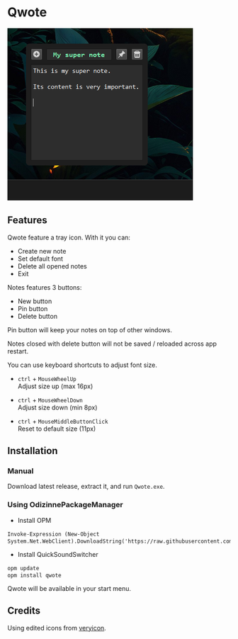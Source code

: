 # Qwote

![image](assets/screenshot.png)

## Features

Qwote feature a tray icon. With it you can:

- Create new note
- Set default font
- Delete all opened notes
- Exit

Notes features 3 buttons:

- New button
- Pin button
- Delete button

Pin button will keep your notes on top of other windows.

Notes closed with delete button will not be saved / reloaded across app restart.

You can use keyboard shortcuts to adjust font size.

- `ctrl` + `MouseWheelUp`  
Adjust size up (max 16px)

- `ctrl` + `MouseWheelDown`  
Adjust size down (min 8px)

- `ctrl` + `MouseMiddleButtonClick`  
Reset to default size (11px)

## Installation

### Manual

Download latest release, extract it, and run `Qwote.exe`.

### Using OdizinnePackageManager

- Install OPM
```
Invoke-Expression (New-Object System.Net.WebClient).DownloadString('https://raw.githubusercontent.com/Odizinne/opm/refs/heads/main/opm_install.ps1')
```

- Install QuickSoundSwitcher 
```
opm update
opm install qwote
```

Qwote will be available in your start menu.

## Credits

Using edited icons from [veryicon](https://www.veryicon.com/).